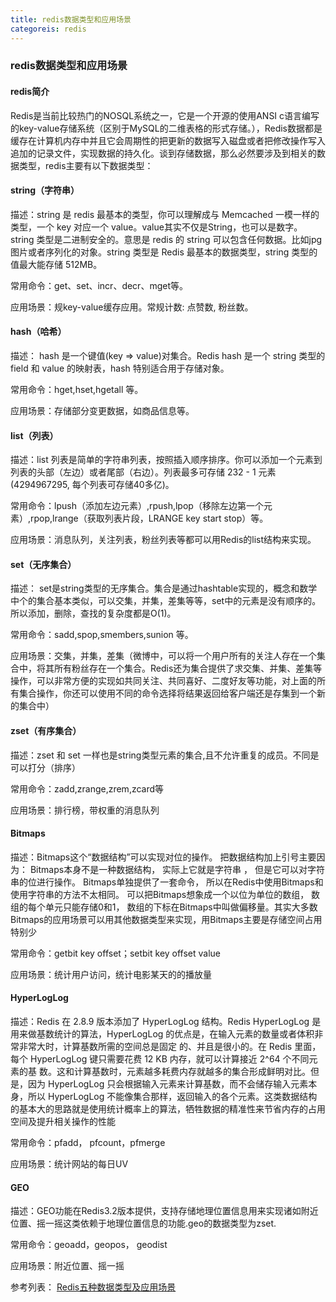 ```yaml
---
title: redis数据类型和应用场景
categoreis: redis
---
```


### redis数据类型和应用场景

#### redis简介

 Redis是当前比较热门的NOSQL系统之一，它是一个开源的使用ANSI c语言编写的key-value存储系统（区别于MySQL的二维表格的形式存储。），Redis数据都是缓存在计算机内存中并且它会周期性的把更新的数据写入磁盘或者把修改操作写入追加的记录文件，实现数据的持久化。谈到存储数据，那么必然要涉及到相关的数据类型，redis主要有以下数据类型：
 
####  string（字符串）

描述：string 是 redis 最基本的类型，你可以理解成与 Memcached 一模一样的类型，一个 key 对应一个 value。value其实不仅是String，也可以是数字。string 类型是二进制安全的。意思是 redis 的 string 可以包含任何数据。比如jpg图片或者序列化的对象。string 类型是 Redis 最基本的数据类型，string 类型的值最大能存储 512MB。

常用命令：get、set、incr、decr、mget等。

应用场景：规key-value缓存应用。常规计数: 点赞数, 粉丝数。

#### hash（哈希）
描述： hash 是一个键值(key => value)对集合。Redis hash 是一个 string 类型的 field 和 value 的映射表，hash 特别适合用于存储对象。
     
常用命令：hget,hset,hgetall 等。

应用场景：存储部分变更数据，如商品信息等。

#### list（列表）

描述：list 列表是简单的字符串列表，按照插入顺序排序。你可以添加一个元素到列表的头部（左边）或者尾部（右边）。列表最多可存储 232 - 1 元素 (4294967295, 每个列表可存储40多亿)。

常用命令：lpush（添加左边元素）,rpush,lpop（移除左边第一个元素）,rpop,lrange（获取列表片段，LRANGE key start stop）等。

应用场景：消息队列，关注列表，粉丝列表等都可以用Redis的list结构来实现。

#### set（无序集合）

描述： set是string类型的无序集合。集合是通过hashtable实现的，概念和数学中个的集合基本类似，可以交集，并集，差集等等，set中的元素是没有顺序的。所以添加，删除，查找的复杂度都是O(1)。
   
常用命令：sadd,spop,smembers,sunion 等。

应用场景：交集，并集，差集（微博中，可以将一个用户所有的关注人存在一个集合中，将其所有粉丝存在一个集合。Redis还为集合提供了求交集、并集、差集等操作，可以非常方便的实现如共同关注、共同喜好、二度好友等功能，对上面的所有集合操作，你还可以使用不同的命令选择将结果返回给客户端还是存集到一个新的集合中）

#### zset（有序集合）

描述：zset 和 set 一样也是string类型元素的集合,且不允许重复的成员。不同是可以打分（排序）
   
常用命令：zadd,zrange,zrem,zcard等

应用场景：排行榜，带权重的消息队列

#### Bitmaps

描述：Bitmaps这个“数据结构”可以实现对位的操作。 把数据结构加上引号主要因为：
 Bitmaps本身不是一种数据结构， 实际上它就是字符串 ， 但是它可以对字符串的位进行操作。
 Bitmaps单独提供了一套命令， 所以在Redis中使用Bitmaps和使用字符串的方法不太相同。 可以把Bitmaps想象成一个以位为单位的数组， 数组的每个单元只能存储0和1， 数组的下标在Bitmaps中叫做偏移量。其实大多数Bitmaps的应用场景可以用其他数据类型来实现，用Bitmaps主要是存储空间占用特别少
 
常用命令：getbit key offset；setbit key offset value

应用场景：统计用户访问，统计电影某天的的播放量

#### HyperLogLog

描述：Redis 在 2.8.9 版本添加了 HyperLogLog 结构。Redis HyperLogLog 是用来做基数统计的算法，HyperLogLog 的优点是，在输入元素的数量或者体积非常非常大时，计算基数所需的空间总是固定 的、并且是很小的。在 Redis 里面，每个 HyperLogLog 键只需要花费 12 KB 内存，就可以计算接近 2^64 个不同元素的基 数。这和计算基数时，元素越多耗费内存就越多的集合形成鲜明对比。但是，因为 HyperLogLog 只会根据输入元素来计算基数，而不会储存输入元素本身，所以 HyperLogLog 不能像集合那样，返回输入的各个元素。这类数据结构的基本大的思路就是使用统计概率上的算法，牺牲数据的精准性来节省内存的占用空间及提升相关操作的性能

常用命令：pfadd， pfcount，pfmerge

应用场景：统计网站的每日UV

#### GEO

描述：GEO功能在Redis3.2版本提供，支持存储地理位置信息用来实现诸如附近位置、摇一摇这类依赖于地理位置信息的功能.geo的数据类型为zset.

常用命令：geoadd，geopos， geodist

应用场景：附近位置、摇一摇

参考列表：
[Redis五种数据类型及应用场景](https://www.cnblogs.com/jasonZh/p/9513948.html)
